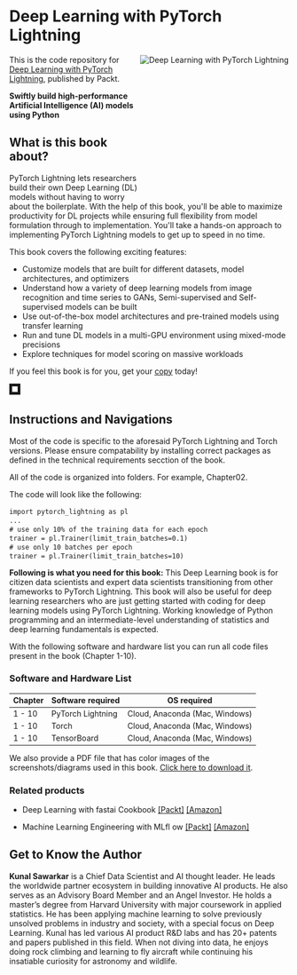 # Deep Learning with PyTorch Lightning

<a href="https://www.packtpub.com/product/deep-learning-with-pytorch-lightning/9781800561618"><img src="https://static.packt-cdn.com/products/9781800561618/cover/smaller" alt="Deep Learning with PyTorch Lightning" height="256px" align="right"></a>

This is the code repository for [Deep Learning with PyTorch Lightning](https://www.packtpub.com/product/deep-learning-with-pytorch-lightning/9781800561618), published by Packt.

**Swiftly build high-performance Artificial Intelligence (AI) models using Python**

## What is this book about?
PyTorch Lightning lets researchers build their own Deep Learning (DL) models without having to worry about the boilerplate. With the help of this book, you'll be able to maximize productivity for DL projects while ensuring full flexibility from model formulation through to implementation. You'll take a hands-on approach to implementing PyTorch Lightning models to get up to speed in no time.

This book covers the following exciting features: 
* Customize models that are built for different datasets, model architectures, and optimizers
* Understand how a variety of deep learning models from image recognition and time series to GANs, Semi-supervised and Self-supervised models can be built
* Use out-of-the-box model architectures and pre-trained models using transfer learning
* Run and tune DL models in a multi-GPU environment using mixed-mode precisions
* Explore techniques for model scoring on massive workloads

If you feel this book is for you, get your [copy](https://www.amazon.com/dp/180056161X) today!

<a href="https://www.packtpub.com/?utm_source=github&utm_medium=banner&utm_campaign=GitHubBanner"><img src="https://raw.githubusercontent.com/PacktPublishing/GitHub/master/GitHub.png" 
alt="https://www.packtpub.com/" border="5" /></a>


## Instructions and Navigations

Most of the code is specific to the aforesaid PyTorch Lightning and Torch versions. Please ensure compatability by installing correct packages as defined in the technical requirements secction of the book. 

All of the code is organized into folders. For example, Chapter02.

The code will look like the following:
```
import pytorch_lightning as pl
...
# use only 10% of the training data for each epoch
trainer = pl.Trainer(limit_train_batches=0.1)
# use only 10 batches per epoch
trainer = pl.Trainer(limit_train_batches=10)
```

**Following is what you need for this book:**
This Deep Learning book is for citizen data scientists and expert data scientists transitioning from other frameworks to PyTorch Lightning. This book will also be useful for deep learning researchers who are just getting started with coding for deep learning models using PyTorch Lightning. Working knowledge of Python programming and an intermediate-level understanding of statistics and deep learning fundamentals is expected.

With the following software and hardware list you can run all code files present in the book (Chapter 1-10).

### Software and Hardware List

| Chapter  | Software required                   | OS required                        |
| -------- | ------------------------------------| -----------------------------------|
| 1 - 10       | PyTorch Lightning                  | Cloud, Anaconda (Mac, Windows) |
| 1 - 10      | Torch            | Cloud, Anaconda (Mac, Windows) |
| 1 - 10     | TensorBoard            | Cloud, Anaconda (Mac, Windows) |


We also provide a PDF file that has color images of the screenshots/diagrams used in this book. [Click here to download it](https://static.packt-cdn.com/downloads/9781800561618_ColorImages.pdf).


### Related products 
* Deep Learning with fastai Cookbook [[Packt]](https://www.packtpub.com/product/deep-learning-with-fastai-cookbook/9781800208100) [[Amazon]](https://www.amazon.com/dp/1800208103)

* Machine Learning Engineering with MLfl ow [[Packt]](https://www.packtpub.com/product/machine-learning-engineering-with-mlflow/9781800560796) [[Amazon]](https://www.amazon.com/dp/1800560796)

## Get to Know the Author
**Kunal Sawarkar**
is a Chief Data Scientist and AI thought leader. He leads the worldwide partner ecosystem in building innovative AI products. He also serves as an Advisory Board Member and an Angel Investor. He holds a master’s degree from Harvard University with major coursework in applied statistics. He has been applying machine learning to solve previously unsolved problems in industry and society, with a special focus on Deep Learning. Kunal has led various AI product R&D labs and has 20+ patents and papers published in this field. When not diving into data, he enjoys doing rock climbing and learning to fly aircraft while continuing his insatiable curiosity for astronomy and wildlife.

